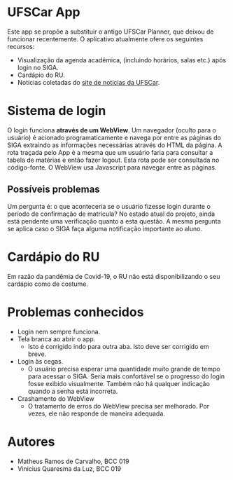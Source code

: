 # UFSCar App

Este app se propõe a substituir o antigo UFSCar Planner, que deixou de funcionar recentemente. O aplicativo atualmente ofere os seguintes recursos:

- Visualização da agenda acadêmica, (incluindo horários, salas etc.) após login no SIGA.
- Cardápio do RU.
- Notícias coletadas do [site de notícias da UFSCar](https://www2.ufscar.br/noticias).

# Sistema de login
O login funciona **através de um WebView**. Um navegador (oculto para o usuário) é acionado programaticamente e navega por entre as páginas do SIGA extraindo as informações necessárias através do HTML da página. A rota traçada pelo App é a mesma que um usuário faria para consultar a tabela de matérias e então fazer logout. Esta rota pode ser consultada no código-fonte. O WebView usa Javascript para navegar entre as páginas.

## Possíveis problemas
Um pergunta é: o que aconteceria se o usuário fizesse login durante o período de confirmação de matrícula? No estado atual do projeto, ainda está pendente uma verificação quanto a esta questão. A mesma pergunta se aplica caso o SIGA faça alguma notificação importante ao aluno.

# Cardápio do RU
Em razão da pandêmia de Covid-19, o RU não está disponibilizando o seu cardápio como de costume.

# Problemas conhecidos

- Login nem sempre funciona.
- Tela branca ao abrir o app.
  - Isto é corrigido indo para outra aba. Isto deve ser corrigido em breve.
- Login às cegas.
  - O usuário precisa esperar uma quantidade muito grande de tempo para acessar o SIGA. Seria mais confortável se o progresso do login fosse exibido visualmente. Também não há qualquer indicação quando a senha está incorreta.
- Crashamento do WebView
  - O tratamento de erros do WebView precisa ser melhorado. Por vezes, ele não responde de maneira adequada.


# Autores

- Matheus Ramos de Carvalho, BCC 019
- Vinicius Quaresma da Luz, BCC 019
